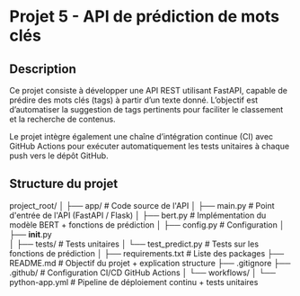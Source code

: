 # Projet 5 - API de prédiction de mots clés

## Description

Ce projet consiste à développer une API REST utilisant FastAPI, capable de prédire des mots clés (tags) à partir d’un texte donné. L’objectif est d’automatiser la suggestion de tags pertinents pour faciliter le classement et la recherche de contenus.

Le projet intègre également une chaîne d’intégration continue (CI) avec GitHub Actions pour exécuter automatiquement les tests unitaires à chaque push vers le dépôt GitHub.

## Structure du projet

project_root/
│
├── app/                        # Code source de l'API
│   ├── main.py                 # Point d'entrée de l'API (FastAPI / Flask)
│   ├── bert.py                 # Implémentation du modèle BERT + fonctions de prédiction
│   ├── config.py               # Configuration
│   ├── __init__.py             
│
├── tests/                      # Tests unitaires
│   └── test_predict.py         # Tests sur les fonctions de prédiction
│
├── requirements.txt            # Liste des packages
├── README.md                   # Objectif du projet + explication structure
├── .gitignore
├── .github/                    # Configuration CI/CD GitHub Actions
│   └── workflows/
│       └── python-app.yml      # Pipeline de déploiement continu + tests unitaires

